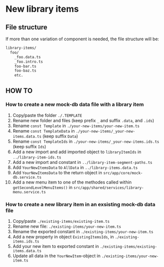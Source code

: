 # New library items

## File structure

If more than one variation of component is needed, the file structure will be:

```bash
library-items/
  foo/
    _foo.data.ts
    _foo.intro.ts
    foo-bar.ts
    foo-baz.ts
    etc.
```

## HOW TO

### How to create a new mock-db data file with a library item

1. Copy/paste the folder `./.TEMPLATE`
2. Rename new folder and files (keep prefix `_` and suffix `.data`, and `.ids`)
3. Rename `const Template` in `./your-new-items/your-new-item.ts`
4. Rename `const TemplateData` in `./your-new-items/_your-new-items.data.ts` (keep suffix `Data`)
5. Rename `const TemplateIds` in `./your-new-items/_your-new-items.ids.ts` (keep suffix `Ids`)
6. Add a new import and add imported object to `libraryItemIds` in `../library-item-ids.ts`
7. Add a new import and constant in `../library-item-segment-paths.ts`
8. Add `YourNewItemsData` to `AllData` in `../library-items.data.ts`
9. Add `YourNewItemsData` to the return object in `src/app/core/mock-db.service.ts`
10. Add a new menu item to one of the methodes called within `getSecondLevelMenuItems()` in `src/app/shared/services/library-menu.service.ts`

### How to create a new library item in an exsisting mock-db data file

1. Copy/paste `./existing-items/existing-item.ts`
2. Rename new file: `./existing-items/your-new-item.ts`
3. Rename the exported constant in `./existing-items/your-new-item.ts`
4. Add a new property in object `ExistingItemsIds`, in `./existing-items.ids.ts`
5. Add your new item to exported constant in `./existing-items/existing-items.data.ts`
6. Update all data in the `YourNewItem`-object in `./existing-items/your-new-item.ts`
